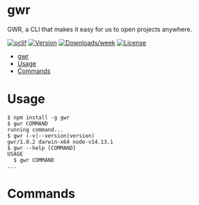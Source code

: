 # gwr

GWR, a CLI that makes it easy for us to open projects anywhere.

[![oclif](https://img.shields.io/badge/cli-oclif-brightgreen.svg)](https://oclif.io)
[![Version](https://img.shields.io/npm/v/gwr.svg)](https://npmjs.org/package/gwr)
[![Downloads/week](https://img.shields.io/npm/dw/gwr.svg)](https://npmjs.org/package/gwr)
[![License](https://img.shields.io/npm/l/gwr.svg)](https://github.com/gifaeriyanto/gwr/blob/master/package.json)

<!-- toc -->
* [gwr](#gwr)
* [Usage](#usage)
* [Commands](#commands)
<!-- tocstop -->

# Usage

<!-- usage -->
```sh-session
$ npm install -g gwr
$ gwr COMMAND
running command...
$ gwr (-v|--version|version)
gwr/1.0.2 darwin-x64 node-v14.13.1
$ gwr --help [COMMAND]
USAGE
  $ gwr COMMAND
...
```
<!-- usagestop -->

# Commands

<!-- commands -->

<!-- commandsstop -->
